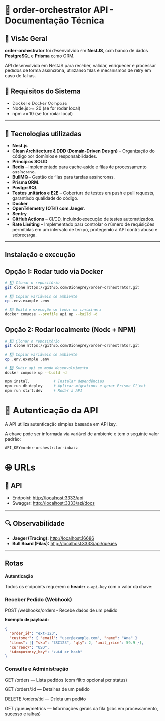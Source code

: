 # 📄 order-orchestrator API - Documentação Técnica

## 🔹 Visão Geral

**order-orchestrator** foi desenvolvido em **NestJS**, com banco de dados **PostgreSQL** e **Prisma** como ORM.

API desenvolvida em NestJS para receber, validar, enriquecer e processar pedidos de forma assíncrona, utilizando filas e mecanismos de retry em caso de falhas.

## 📌 Requisitos do Sistema

- Docker e Docker Compose
- Node.js >= 20 (se for rodar local)
- npm >= 10 (se for rodar local)

---

## 📌 Tecnologias utilizadas

- **Nest.js**
- **Clean Architecture & DDD (Domain-Driven Design)** – Organização do código por domínios e responsabilidades.
- **Princípios SOLID**
- **Redis** – Implementado para cache-aside e filas de processamento assíncrono.
- **BullMQ** – Gestão de filas para tarefas assíncronas.
- **Prisma ORM**.
- **PostgreSQL**
- **Testes unitários e E2E** – Cobertura de testes em push e pull requests, garantindo qualidade do código.
- **Docker**.
- **OpenTelemetry (OTel) com Jaeger**.
- **Sentry**
- **GitHub Actions** – CI/CD, incluindo execução de testes automatizados.
- **Rate Limiting** – Implementado para controlar o número de requisições permitidas em um intervalo de tempo, protegendo a API contra abuso e sobrecarga.

---

## Instalação e execução

## Opção 1: Rodar tudo via Docker

```bash
# 1️⃣ Clonar o repositório
git clone https://github.com/Dioneprey/order-orchestrator.git

# 2️⃣ Copiar variáveis de ambiente
cp .env.example .env

# 3️⃣ Build e execução de todos os containers
docker compose --profile api up --build -d
```

## Opção 2: Rodar localmente (Node + NPM)

```bash
# 1️⃣ Clonar o repositório
git clone https://github.com/Dioneprey/order-orchestrator.git

# 2️⃣ Copiar variáveis de ambiente
cp .env.example .env

# 3️⃣ Subir api em modo desenvolvimento
docker compose up --build -d

npm install           # Instalar dependências
npm run db:deploy     # Aplicar migrations e gerar Prisma Client
npm run start:dev     # Rodar a API
```

# 🔐 Autenticação da API

A API utiliza autenticação simples baseada em API key.

A chave pode ser informada via variável de ambiente e tem o seguinte valor padrão:
```
API_KEY=order-orchestrator-inbazz
```

# 🌐 URLs

## 📘 API

- Endpoint: [http://localhost:3333/api](http://localhost:3333/api)
- Swagger: [http://localhost:3333/api/docs](http://localhost:3333/api/docs)

---

## 🔍 Observabilidade

- **Jaeger (Tracing):** [http://localhost:16686](http://localhost:16686)
- **Bull Board (Filas):** [http://localhost:3333/api/queues](http://localhost:3333/api/queues)

---

## Rotas

#### Autenticação
Todos os endpoints requerem o **header** `x-api-key` com o valor da chave:

### Receber Pedido (Webhook)

POST /webhooks/orders - Recebe dados de um pedido

**Exemplo de payload:**

```json
{
  "order_id": "ext-123",
  "customer": { "email": "user@example.com", "name": "Ana" },
  "items": [{ "sku": "ABC123", "qty": 2, "unit_price": 59.9 }],
  "currency": "USD",
  "idempotency_key": "uuid-or-hash"
}
```

### Consulta e Administração

GET /orders — Lista pedidos (com filtro opcional por status)

GET /orders/:id — Detalhes de um pedido

DELETE /orders/:id — Deleta um pedido

GET /queue/metrics — Informações gerais da fila (jobs em processamento, sucesso e falhas)

